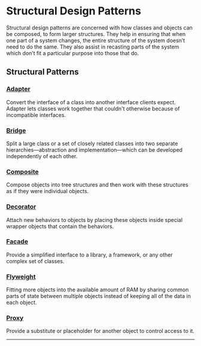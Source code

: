 # Structural Design Patterns

Structural design patterns are concerned with how classes and objects can be composed, to form larger structures. They help in ensuring that when one part of a system changes, the entire structure of the system doesn’t need to do the same. They also assist in recasting parts of the system which don’t fit a particular purpose into those that do.

## Structural Patterns

### [Adapter](./adapter.md)

Convert the interface of a class into another interface clients expect. Adapter lets classes work together that couldn't otherwise because of incompatible interfaces.

### [Bridge](./bridge.md)

Split a large class or a set of closely related classes into two separate hierarchies—abstraction and implementation—which can be developed independently of each other.

### [Composite](./composite.md)

Compose objects into tree structures and then work with these structures as if they were individual objects.

### [Decorator](./decorator.md)

Attach new behaviors to objects by placing these objects inside special wrapper objects that contain the behaviors.

### [Facade](./facade.md)

Provide a simplified interface to a library, a framework, or any other complex set of classes.

### [Flyweight](./flyweight.md)

Fitting more objects into the available amount of RAM by sharing common parts of state between multiple objects instead of keeping all of the data in each object.

### [Proxy](./proxy.md)

Provide a substitute or placeholder for another object to control access to it.

---------------------------------------------